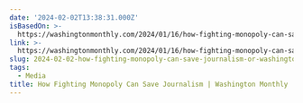 ```yaml
---
date: '2024-02-02T13:38:31.000Z'
isBasedOn: >-
  https://washingtonmonthly.com/2024/01/16/how-fighting-monopoly-can-save-journalism/
link: >-
  https://washingtonmonthly.com/2024/01/16/how-fighting-monopoly-can-save-journalism/
slug: 2024-02-02-how-fighting-monopoly-can-save-journalism-or-washington-monthly
tags:
  - Media
title: How Fighting Monopoly Can Save Journalism | Washington Monthly
---
```


